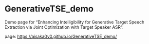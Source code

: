 # GenerativeTSE_demo

Demo page for “Enhancing Intelligibility for Generative Target Speech Extraction via Joint Optimization with Target Speaker ASR".

page: https://aisaka0v0.github.io/GenerativeTSE_demo/